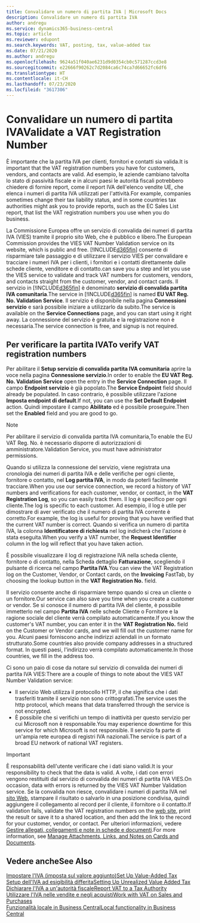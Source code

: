 ```yaml
---
title: Convalidare un numero di partita IVA | Microsoft Docs
description: Convalidare un numero di partita IVA
author: andregu
ms.service: dynamics365-business-central
ms.topic: article
ms.reviewer: edupont
ms.search.keywords: VAT, posting, tax, value-added tax
ms.date: 07/21/2020
ms.author: andregu
ms.openlocfilehash: 9624a51f040ae6231d9d0354cb0c571287ccd3e8
ms.sourcegitcommit: e22666f90262c7d2084ca6c74ca7d66652fc6df6
ms.translationtype: HT
ms.contentlocale: it-CH
ms.lasthandoff: 07/23/2020
ms.locfileid: "3617306"
---
```

# <a name="validate-a-vat-registration-number"></a><span data-ttu-id="34272-103">Convalidare un numero di partita IVA</span><span class="sxs-lookup"><span data-stu-id="34272-103">Validate a VAT Registration Number</span></span>

<span data-ttu-id="34272-104">È importante che la partita IVA per clienti, fornitori e contatti sia valida.</span><span class="sxs-lookup"><span data-stu-id="34272-104">It is important that the VAT registration numbers you have for customers, vendors, and contacts are valid.</span></span> <span data-ttu-id="34272-105">Ad esempio, le aziende cambiano talvolta lo stato di passività fiscale e in alcuni paesi le autorità fiscali potrebbero chiedere di fornire report, come il report IVA dell'elenco vendite UE, che elenca i numeri di partita IVA utilizzati per l'attività.</span><span class="sxs-lookup"><span data-stu-id="34272-105">For example, companies sometimes change their tax liability status, and in some countries tax authorities might ask you to provide reports, such as the EC Sales List report, that list the VAT registration numbers you use when you do business.</span></span>

<span data-ttu-id="34272-106">La Commissione Europea offre un servizio di convalida dei numeri di partita IVA (VIES) tramite il proprio sito Web, che è pubblico e libero.</span><span class="sxs-lookup"><span data-stu-id="34272-106">The European Commission provides the VIES VAT Number Validation service on its website, which is public and free.</span></span> [!INCLUDE[d365fin](includes/d365fin_md.md)] <span data-ttu-id="34272-107">consente di risparmiare tale passaggio e di utilizzare il servizio VIES per convalidare e tracciare i numeri IVA per i clienti, i fornitori e i contatti direttamente dalle schede cliente, venditore e di contatto.</span><span class="sxs-lookup"><span data-stu-id="34272-107">can save you a step and let you use the VIES service to validate and track VAT numbers for customers, vendors, and contacts straight from the customer, vendor, and contact cards.</span></span> <span data-ttu-id="34272-108">Il servizio in [!INCLUDE[d365fin](includes/d365fin_md.md)] è denominato **servizio di convalida partita IVA comunitaria**.</span><span class="sxs-lookup"><span data-stu-id="34272-108">The service in [!INCLUDE[d365fin](includes/d365fin_md.md)] is named **EU VAT Reg. No. Validation Service**.</span></span> <span data-ttu-id="34272-109">Il servizio è disponibile nella pagina **Connessioni servizio** e sarà possibile iniziare a utilizzarlo da subito.</span><span class="sxs-lookup"><span data-stu-id="34272-109">The service is available on the **Service Connections** page, and you can start using it right away.</span></span> <span data-ttu-id="34272-110">La connessione del servizio è gratuita e la registrazione non è necessaria.</span><span class="sxs-lookup"><span data-stu-id="34272-110">The service connection is free, and signup is not required.</span></span>

## <a name="to-verify-vat-registration-numbers"></a><span data-ttu-id="34272-111">Per verificare la partita IVA</span><span class="sxs-lookup"><span data-stu-id="34272-111">To verify VAT registration numbers</span></span>

<span data-ttu-id="34272-112">Per abilitare il **Setup servizio di convalida partita IVA comunitaria** aprire la voce nella pagina **Connessione servizio**.</span><span class="sxs-lookup"><span data-stu-id="34272-112">In order to enable the **EU VAT Reg. No. Validation Service** open the entry in the **Service Connection** page.</span></span> <span data-ttu-id="34272-113">Il campo **Endpoint servizio** è già popolato.</span><span class="sxs-lookup"><span data-stu-id="34272-113">The **Service Endpoint** field should already be populated.</span></span> <span data-ttu-id="34272-114">In caso contrario, è possibile utilizzare l'azione **Imposta endpoint di default**.</span><span class="sxs-lookup"><span data-stu-id="34272-114">If not, you can use the **Set Default Endpoint** action.</span></span> <span data-ttu-id="34272-115">Quindi impostare il campo **Abilitato** ed è possibile proseguire.</span><span class="sxs-lookup"><span data-stu-id="34272-115">Then set the **Enabled** field and you are good to go.</span></span>

> [!NOTE]
> <span data-ttu-id="34272-116">Per abilitare il servizio di convalida partita IVA comunitaria,</span><span class="sxs-lookup"><span data-stu-id="34272-116">To enable the EU VAT Reg. No.</span></span> <span data-ttu-id="34272-117">è necessario disporre di autorizzazioni di amministratore.</span><span class="sxs-lookup"><span data-stu-id="34272-117">Validation Service, you must have administrator permissions.</span></span>

<span data-ttu-id="34272-118">Quando si utilizza la connessione del servizio, viene registrata una cronologia dei numeri di partita IVA e delle verifiche per ogni cliente, fornitore o contatto, nel **Log partita IVA**, in modo da poterli facilmente tracciare.</span><span class="sxs-lookup"><span data-stu-id="34272-118">When you use our service connection, we record a history of VAT numbers and verifications for each customer, vendor, or contact, in the **VAT Registration Log**, so you can easily track them.</span></span> <span data-ttu-id="34272-119">Il log è specifico per ogni cliente.</span><span class="sxs-lookup"><span data-stu-id="34272-119">The log is specific to each customer.</span></span> <span data-ttu-id="34272-120">Ad esempio, il log è utile per dimostrare di aver verificato che il numero di partita IVA corrente è corretto.</span><span class="sxs-lookup"><span data-stu-id="34272-120">For example, the log is useful for proving that you have verified that the current VAT number is correct.</span></span> <span data-ttu-id="34272-121">Quando si verifica un numero di partita IVA, la colonna **Identificatore di richiesta** nel log indicherà che l'azione è stata eseguita.</span><span class="sxs-lookup"><span data-stu-id="34272-121">When you verify a VAT number, the **Request Identifier** column in the log will reflect that you have taken action.</span></span>

<span data-ttu-id="34272-122">È possibile visualizzare il log di registrazione IVA nella scheda cliente, fornitore o di contatto, nella Scheda dettaglio **Fatturazione**, scegliendo il pulsante di ricerca nel campo **Partita IVA**.</span><span class="sxs-lookup"><span data-stu-id="34272-122">You can view the VAT Registration log on the Customer, Vendor, or Contact cards, on the **Invoicing** FastTab, by choosing the lookup button in the **VAT Registration No.** field.</span></span>  

<span data-ttu-id="34272-123">Il servizio consente anche di risparmiare tempo quando si crea un cliente o un fornitore.</span><span class="sxs-lookup"><span data-stu-id="34272-123">Our service can also save you time when you create a customer or vendor.</span></span> <span data-ttu-id="34272-124">Se si conosce il numero di partita IVA del cliente, è possibile immetterlo nel campo **Partita IVA** nelle schede Cliente o Fornitore e la ragione sociale del cliente verrà compilato automaticamente.</span><span class="sxs-lookup"><span data-stu-id="34272-124">If you know the customer's VAT number, you can enter it in the **VAT Registration No.** field on the Customer or Vendor cards, and we will fill out the customer name for you.</span></span> <span data-ttu-id="34272-125">Alcuni paesi forniscono anche indirizzi aziendali in un formato strutturato.</span><span class="sxs-lookup"><span data-stu-id="34272-125">Some countries also provide company addresses in a structured format.</span></span> <span data-ttu-id="34272-126">In questi paesi, l'indirizzo verrà compilato automaticamente.</span><span class="sxs-lookup"><span data-stu-id="34272-126">In those countries, we fill in the address too.</span></span>  

<span data-ttu-id="34272-127">Ci sono un paio di cose da notare sul servizio di convalida dei numeri di partita IVA VIES:</span><span class="sxs-lookup"><span data-stu-id="34272-127">There are a couple of things to note about the VIES VAT Number Validation service:</span></span>

* <span data-ttu-id="34272-128">Il servizio Web utilizza il protocollo HTTP, il che significa che i dati trasferiti tramite il servizio non sono crittografati.</span><span class="sxs-lookup"><span data-stu-id="34272-128">The service uses the http protocol, which means that data transferred through the service is not encrypted.</span></span>  
* <span data-ttu-id="34272-129">È possibile che si verifichi un tempo di inattività per questo servizio per cui Microsoft non è responsabile.</span><span class="sxs-lookup"><span data-stu-id="34272-129">You may experience downtime for this service for which Microsoft is not responsible.</span></span> <span data-ttu-id="34272-130">Il servizio fa parte di un'ampia rete europea di registri IVA nazionali.</span><span class="sxs-lookup"><span data-stu-id="34272-130">The service is part of a broad EU network of national VAT registers.</span></span>

> [!IMPORTANT]
> <span data-ttu-id="34272-131">È responsabilità dell'utente verificare che i dati siano validi.</span><span class="sxs-lookup"><span data-stu-id="34272-131">It is your responsibility to check that the data is valid.</span></span> <span data-ttu-id="34272-132">A volte, i dati con errori vengono restituiti dal servizio di convalida dei numeri di partita IVA VIES.</span><span class="sxs-lookup"><span data-stu-id="34272-132">On occasion, data with errors is returned by the VIES VAT Number Validation service.</span></span> <span data-ttu-id="34272-133">Se la convalida non riesce, convalidare i numeri di partita IVA nel [sito Web](https://ec.europa.eu/taxation_customs/vies/), stampare il risultato o salvarlo in una posizione condivisa, quindi aggiungere il collegamento al record per il cliente, il fornitore o il contatto.</span><span class="sxs-lookup"><span data-stu-id="34272-133">If validation fails, validate the VAT registration numbers on the [web site](https://ec.europa.eu/taxation_customs/vies/), print the result or save it to a shared location, and then add the link to the record for your customer, vendor, or contact.</span></span> <span data-ttu-id="34272-134">Per ulteriori informazioni, vedere [Gestire allegati, collegamenti e note in schede e documenti](ui-how-add-link-to-record.md).</span><span class="sxs-lookup"><span data-stu-id="34272-134">For more information, see [Manage Attachments, Links, and Notes on Cards and Documents](ui-how-add-link-to-record.md).</span></span>

## <a name="see-also"></a><span data-ttu-id="34272-135">Vedere anche</span><span class="sxs-lookup"><span data-stu-id="34272-135">See Also</span></span>

[<span data-ttu-id="34272-136">Impostare l'IVA (imposta sul valore aggiunto)</span><span class="sxs-lookup"><span data-stu-id="34272-136">Set Up Value-Added Tax</span></span>](finance-setup-vat.md)  
[<span data-ttu-id="34272-137">Setup dell'IVA ad esigibilità differita</span><span class="sxs-lookup"><span data-stu-id="34272-137">Setting Up Unrealized Value Added Tax</span></span>](finance-setup-unrealized-vat.md)  
[<span data-ttu-id="34272-138">Dichiarare l'IVA a un'autorità fiscale</span><span class="sxs-lookup"><span data-stu-id="34272-138">Report VAT to a Tax Authority</span></span>](finance-how-report-vat.md)  
[<span data-ttu-id="34272-139">Utilizzare l'IVA nelle vendite e negli acquisti</span><span class="sxs-lookup"><span data-stu-id="34272-139">Work with VAT on Sales and Purchases</span></span>](finance-work-with-vat.md)  
[<span data-ttu-id="34272-140">Funzionalità locale in Business Central</span><span class="sxs-lookup"><span data-stu-id="34272-140">Local functionality in Business Central</span></span>](about-localization.md)  
